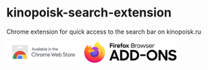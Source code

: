 # kinopoisk-search-extension
Chrome extension for quick access to the search bar on kinopoisk.ru

[<img src="cws.png" height="50">](https://chrome.google.com/webstore/detail/kinopoisk-search/inpnclbkkfdkjnnnijmcjmoddimecdfn)
[<img src="ffaddons.png" height="50">](https://addons.mozilla.org/en-US/firefox/addon/kinopoisk-search/)
